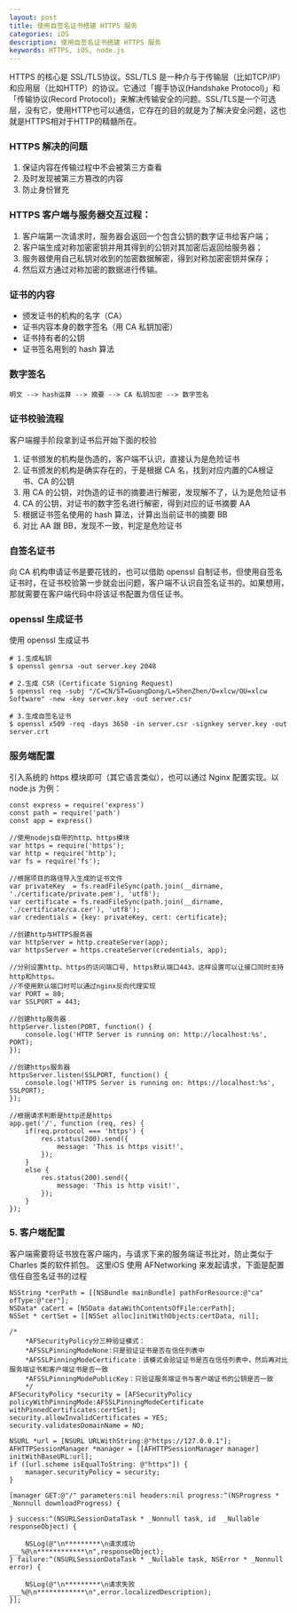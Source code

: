 ```yaml
---
layout: post
title: 使用自签名证书搭建 HTTPS 服务
categories: iOS
description: 使用自签名证书搭建 HTTPS 服务
keywords: HTTPS, iOS, node.js
---
```


HTTPS 的核心是 SSL/TLS协议。SSL/TLS 是一种介与于传输层（比如TCP/IP）和应用层（比如HTTP）的协议。它通过「握手协议(Handshake Protocol)」和「传输协议(Record Protocol)」来解决传输安全的问题。SSL/TLS是一个可选层，没有它，使用HTTP也可以通信，它存在的目的就是为了解决安全问题，这也就是HTTPS相对于HTTP的精髓所在。

### HTTPS 解决的问题 
1. 保证内容在传输过程中不会被第三方查看
2. 及时发现被第三方篡改的内容
3. 防止身份冒充

### HTTPS 客户端与服务器交互过程：
1. 客户端第一次请求时，服务器会返回一个包含公钥的数字证书给客户端；
2. 客户端生成对称加密密钥并用其得到的公钥对其加密后返回给服务器；
3. 服务器使用自己私钥对收到的加密数据解密，得到对称加密密钥并保存；
4. 然后双方通过对称加密的数据进行传输。

### 证书的内容

- 颁发证书的机构的名字（CA）
- 证书内容本身的数字签名（用 CA 私钥加密）
- 证书持有者的公钥
- 证书签名用到的 hash 算法

### 数字签名
```
明文 --> hash运算 --> 摘要 --> CA 私钥加密 --> 数字签名
```

### 证书校验流程
客户端握手阶段拿到证书后开始下面的校验
1. 证书颁发的机构是伪造的，客户端不认识，直接认为是危险证书
2. 证书颁发的机构是确实存在的，于是根据 CA 名，找到对应内置的CA根证书、CA 的公钥
3. 用 CA 的公钥，对伪造的证书的摘要进行解密，发现解不了，认为是危险证书
4. CA 的公钥，对证书的数字签名进行解密，得到对应的证书摘要 AA
5. 根据证书签名使用的 hash 算法，计算出当前证书的摘要 BB
6. 对比 AA 跟 BB，发现不一致，判定是危险证书

### 自签名证书
向 CA 机构申请证书是要花钱的，也可以借助 openssl 自制证书，但使用自签名证书时，在证书校验第一步就会出问题，客户端不认识自签名证书的。如果想用，那就需要在客户端代码中将该证书配置为信任证书。

### openssl 生成证书

使用 openssl 生成证书
```
# 1.生成私钥
$ openssl genrsa -out server.key 2048

# 2.生成 CSR (Certificate Signing Request)
$ openssl req -subj "/C=CN/ST=GuangDong/L=ShenZhen/O=xlcw/OU=xlcw Software" -new -key server.key -out server.csr

# 3.生成自签名证书
$ openssl x509 -req -days 3650 -in server.csr -signkey server.key -out server.crt
```
### 服务端配置
引入系统的 https 模块即可（其它语言类似），也可以通过 Nginx 配置实现。以 node.js 为例：
```
const express = require('express')
const path = require('path')
const app = express()

//使用nodejs自带的http、https模块
var https = require('https');
var http = require('http');
var fs = require('fs');

//根据项目的路径导入生成的证书文件
var privateKey  = fs.readFileSync(path.join(__dirname, './certificate/private.pem'), 'utf8');
var certificate = fs.readFileSync(path.join(__dirname, './certificate/ca.cer'), 'utf8');
var credentials = {key: privateKey, cert: certificate};

//创建http与HTTPS服务器
var httpServer = http.createServer(app);
var httpsServer = https.createServer(credentials, app);

//分别设置http、https的访问端口号, https默认端口443，这样设置可以让接口同时支持http和https。
//不使用默认端口时可以通过nginx反向代理实现
var PORT = 80;
var SSLPORT = 443;

//创建http服务器
httpServer.listen(PORT, function() {
    console.log('HTTP Server is running on: http://localhost:%s', PORT);
});

//创建https服务器
httpsServer.listen(SSLPORT, function() {
    console.log('HTTPS Server is running on: https://localhost:%s', SSLPORT);
});
  
//根据请求判断是http还是https
app.get('/', function (req, res) {
    if(req.protocol === 'https') {
        res.status(200).send({
            message: 'This is https visit!',
        });
    }
    else {
        res.status(200).send({
            message: 'This is http visit!',
        });
    }
});
```
### 5. 客户端配置
客户端需要将证书放在客户端内，与请求下来的服务端证书比对，防止类似于 Charles 类的软件抓包。
这里iOS 使用 AFNetworking 来发起请求，下面是配置信任自签名证书的过程
```
NSString *cerPath = [[NSBundle mainBundle] pathForResource:@"ca" ofType:@"cer"];
NSData* caCert = [NSData dataWithContentsOfFile:cerPath];
NSSet * certSet = [[NSSet alloc]initWithObjects:certData, nil];

/*
    *AFSecurityPolicy分三种验证模式：
    *AFSSLPinningModeNone:只是验证证书是否在信任列表中
    *AFSSLPinningModeCertificate：该模式会验证证书是否在信任列表中，然后再对比服务端证书和客户端证书是否一致
    *AFSSLPinningModePublicKey：只验证服务端证书与客户端证书的公钥是否一致
    */
AFSecurityPolicy *security = [AFSecurityPolicy policyWithPinningMode:AFSSLPinningModeCertificate withPinnedCertificates:certSet];
security.allowInvalidCertificates = YES;
security.validatesDomainName = NO;

NSURL *url = [NSURL URLWithString:@"https://127.0.0.1"];
AFHTTPSessionManager *manager = [[AFHTTPSessionManager manager] initWithBaseURL:url];
if ([url.scheme isEqualToString: @"https"]) {
    manager.securityPolicy = security;
}

[manager GET:@"/" parameters:nil headers:nil progress:^(NSProgress * _Nonnull downloadProgress) {
    
} success:^(NSURLSessionDataTask * _Nonnull task, id  _Nullable responseObject) {
    
    NSLog(@"\n*********\n请求成功___%@\n************\n",responseObject);
} failure:^(NSURLSessionDataTask * _Nullable task, NSError * _Nonnull error) {
    
    NSLog(@"\n*********\n请求失败___%@\n************\n",error.localizedDescription);
}];
```